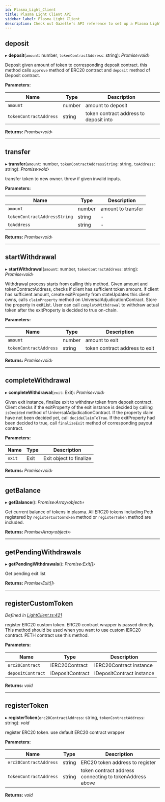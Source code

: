 ```yaml
---
id: Plasma_Light_Client
title: Plasma Light Client API
sidebar_label: Plasma Light Client
description: Check out Gazelle's API reference to set up a Plasma Light Client without hassles.
---
```


## deposit

▸ **deposit**(`amount`: number, `tokenContractAddress`: string): _Promise‹void›_

Deposit given amount of token to corresponding deposit contract.
this method calls `approve` method of ERC20 contract and `deposit` method
of Deposit contract.

**Parameters:**

| Name                   | Type   | Description                            |
| ---------------------- | ------ | -------------------------------------- |
| `amount`               | number | amount to deposit                      |
| `tokenContractAddress` | string | token contract address to deposit into |

**Returns:** _Promise‹void›_

---

## transfer

▸ **transfer**(`amount`: number, `tokenContractAddressString`: string, `toAddress`: string): _Promise‹void›_

transfer token to new owner. throw if given invalid inputs.

**Parameters:**

| Name                         | Type   | Description        |
| ---------------------------- | ------ | ------------------ |
| `amount`                     | number | amount to transfer |
| `tokenContractAddressString` | string | -                  |
| `toAddress`                  | string | -                  |

**Returns:** _Promise‹void›_

---

## startWithdrawal

▸ **startWithdrawal**(`amount`: number, `tokenContractAddress`: string): _Promise‹void›_

Withdrawal process starts from calling this method.
Given amount and tokenContractAddress, checks if client has sufficient token amount.
If client has sufficient amount, create exitProperty from stateUpdates this client owns,
calls `claimProperty` method on UniversalAdjudicationContract. Store the property in exitList.
User can call `completeWithdrawal` to withdraw actual token after the exitProperty is decided to true on-chain.

**Parameters:**

| Name                   | Type   | Description                    |
| ---------------------- | ------ | ------------------------------ |
| `amount`               | number | amount to exit                 |
| `tokenContractAddress` | string | token contract address to exit |

**Returns:** _Promise‹void›_

---

## completeWithdrawal

▸ **completeWithdrawal**(`exit`: Exit): _Promise‹void›_

Given exit instance, finalize exit to withdraw token from deposit contract.
Client checks if the exitProperty of the exit instance is decided by calling `isDecided` method
of UniversalAdjudicationContract. If the property claim have not been decided yet, call `decideClaimToTrue`.
If the exitProperty had been decided to true, call `finalizeExit` method of corresponding payout contract.

**Parameters:**

| Name   | Type | Description             |
| ------ | ---- | ----------------------- |
| `exit` | Exit | Exit object to finalize |

**Returns:** _Promise‹void›_

---

## getBalance

▸ **getBalance**(): _Promise‹Array‹object››_

Get current balance of tokens in plasma.
All ERC20 tokens including Peth registered by `registerCustomToken` method or `registerToken` method are included.

**Returns:** _Promise‹Array‹object››_

---

## getPendingWithdrawals

▸ **getPendingWithdrawals**(): _Promise‹Exit[]›_

Get pending exit list

**Returns:** _Promise‹Exit[]›_

---

## registerCustomToken

_Defined in [LightClient.ts:421](https://github.com/cryptoeconomicslab/wakkanay/blob/a43f185/packages/plasma-light-client/src/LightClient.ts#L421)_

register ERC20 custom token.
ERC20 contract wrapper is passed directly. This method should be used
when you want to use custom IERC20 contract. PETH contract use this method.

**Parameters:**

| Name              | Type             | Description               |
| ----------------- | ---------------- | ------------------------- |
| `erc20Contract`   | IERC20Contract   | IERC20Contract instance   |
| `depositContract` | IDepositContract | IDepositContract instance |

**Returns:** _void_

---

## registerToken

▸ **registerToken**(`erc20ContractAddress`: string, `tokenContractAddress`: string): _void_

register ERC20 token. use default ERC20 contract wrapper

**Parameters:**

| Name                   | Type   | Description                                             |
| ---------------------- | ------ | ------------------------------------------------------- |
| `erc20ContractAddress` | string | ERC20 token address to register                         |
| `tokenContractAddress` | string | token contract address connecting to tokenAddress above |

**Returns:** _void_
